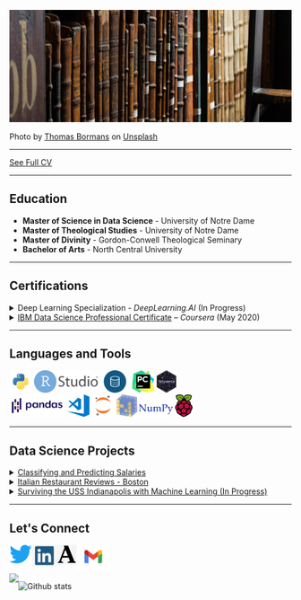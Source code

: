 <code><img height="200px" src="assets/thomas-bormans-IHQHXj3jv6E-unsplash.jpg"></code>

<span>Photo by <a href="https://unsplash.com/@thomasbormans?utm_source=unsplash&amp;utm_medium=referral&amp;utm_content=creditCopyText">Thomas Bormans</a> on <a href="https://unsplash.com/s/photos/old-books?utm_source=unsplash&amp;utm_medium=referral&amp;utm_content=creditCopyText">Unsplash</a></span>

___
<a href="https://github.com/dmsmiley/Smiley_CV">See Full CV</a>
___ 
## Education 
* **Master of Science in Data Science** - University of Notre Dame
* **Master of Theological Studies** - University of Notre Dame 
* **Master of Divinity** - Gordon-Conwell Theological Seminary 
* **Bachelor of Arts** - North Central University 
___ 
## Certifications
  <details><summary>
  Deep Learning Specialization - <em>DeepLearning.AI</em> (In Progress)
  </summary></details>
  
  <details><summary>
  <a href="https://coursera.org/share/374bbba40c6456b1f397e0cd05d2fccf">IBM Data Science Professional Certificate</a> – <em>Coursera</em> (May 2020)
  </summary>
  <br>
  <strong>150 Hours of Coursework and Projects</strong>
   <ol>
    <li>What is Data Science?</li>
    <li>Tools for Data Science</li>
    <li>Data Science Methodology</li>
    <li>Python for Data Science and AI</li>
    <li>Databases and SQL for Data Science with Python</li>
    <li>Data Analysis, Visualization, and Machine Learning with Python</li>
    <li><a href="https://github.com/dmsmiley/Italian_Restaurant_Review_Boston">Applied Data Science Capstone</a></li>
  </ol>
  </details>
  
___
## Languages and Tools
<code><img height="40" src="assets/python.png"></code>
<code><img height="40" src="assets/RStudio.png"></code>
<code><img height="40" src="assets/sql.png"></code>
<code><img height="40" src="assets/pycharm.png"></code>
<code><img height="40" src="assets/tidyverse-logo.png"></code>
<br>
<code><img height="40" src="assets/pandas.png"></code>
<code><img height="40" src="assets/visual-studio-code.png"></code>
<code><img height="40" src="assets/jupyter-notebook.png"></code>
<code><img height="40" src="assets/numpy.png"></code>
<code><img height="40" src="assets/raspberry.png"></code>

___
## Data Science Projects
  <details><summary>
  <a href='https://github.com/dmsmiley/Predicting-Salaries'<strong>Classifying and Predicting Salaries</strong></a>
  </summary>
  <br>
  <strong>Skills</strong>
  <ul>
    <li>Comparing classification machine learning algorithms: Logistic Regression, Decision Tree, Naive Bayes, and K-Nearest Neighbors</li>
    <li>Visualizing confusion matrices and AUROC</li>
  </ul>
  <strong>Python Libraries</strong>
  <ul>
    <li>Pandas</li>
    <li>NumPy</li>
    <li>Seaborn</li>
    <li>Scikit-Learn</li>
    <li>MatplotLib</li>
  </details>
  <details><summary>
  <a href='https://github.com/dmsmiley/Italian_Restaurant_Review_Boston'<strong>Italian Restaurant Reviews - Boston</strong></a>
  </summary>
  <br>
  <strong>Skills</strong>
  <ul>
    <li>Scrape restaurant reviews from FourSquare API</li>
    <li>Capture GeoJSON data from Boston Open Data</li>
  </ul>
  <strong>Python Libraries</strong>
  <ul>
    <li>Pandas</li>
    <li>NumPy</li>
    <li>BeautifulSoup</li>
    <li>Folium</li>
    <li>MatplotLib</li>
    <li>GeoPy</li>
  </details>
  <details><summary>
  <a href='https://github.com/dmsmiley/USS_Indianapolis'<strong>Surviving the USS Indianapolis with Machine Learning (In Progress)</strong></a>
  </summary>
  <br>
  <strong>Skills</strong>
  <ul>
    <li>Working with local archivists to collect and clean data</li>
    <li>Training and testing machine learning models</li>
    <li>Using logistic regression to predict survivability</li>
  </ul>
  <strong>Python Libraries</strong>
  <ul>
    <li>Pandas</li>
    <li>NumPy</li>
    <li>MatplotLib</li>
    <li>Seaborn</li>
    <li>Scikit-Learn</li>
  </details>

___
## Let's Connect

<a href="https://twitter.com/davidm_smiley">
  <img align="left" alt="David M. Smiley | Twitter" width="40px" src="assets/twitter-logo.png"/>
</a>
<a href="https://www.linkedin.com/in/david-m-smiley/">
  <img align="left" alt="David M. Smiley | LinkedIn" width="45px" src="assets/linkedin.png"/>
</a>
<a href="https://nd.academia.edu/DavidMSmiley">
  <img align="left" alt="David M. Smiley | Academia.edu" width="35px" src="assets/academia.png"/>
</a>
<a href="mailto:davidmsmiley@gmail.com">
  <img align="left" alt="David M. Smiley | Gmail" width="60px" src="assets/gmail.png"/>
</a>

<br>
<br>
<br>

<a href="https://github.com/dmsmiley/dmsmiley">
  <img align="left" src="https://github-readme-stats.vercel.app/api/top-langs/?username=dmsmiley&hide=java,html&title_color=ffffff&text_color=c9cacc&icon_color=2bbc8a&bg_color=1d1f21" />
</a>

![Github stats](https://github-readme-stats.vercel.app/api?username=dmsmiley&theme=highcontrast&show_icons=true&count_private=true)
